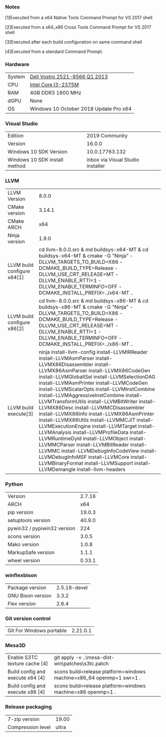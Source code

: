 ### Notes

[1]Executed from a x64 Native Tools Command Prompt for VS 2017 shell

[2]Executed from a x64_x86 Cross Tools Command Prompt for VS 2017 shell

[3]Executed after each build configuration on same command shell

[4]Executed from a standard Command Prompt.
### Hardware
| | |
|-|-|
System | [Dell Vostro 2521-9566 Q1 2013](http://www.dell.com/support/home/en/us/robsdt1/product-support/product/vostro-2521)
CPU | [Intel Core I3-2375M](https://ark.intel.com/products/74259/Intel-Core-i3-2375M-Processor-3M-Cache-1_50-GHz)
RAM | 4GB DDR3 1600 MHz
dGPU | None
OS | Windows 10 October 2018 Update Pro x64
### Visual Studio
| | |
|-|-|
Edition | 2019 Community
Version | 16.0.0
Windows 10 SDK Version | 10.0.17763.132
Windows 10 SDK install method | inbox via Visual Studio installer
### LLVM
| | |
|-|-|
LLVM Version | 8.0.0
CMake version | 3.14.1
CMake ARCH | x64
Ninja version | 1.9.0
LLVM build configure x64[1] | cd llvm-8.0.0.src & md buildsys-x64-MT & cd buildsys-x64-MT & cmake -G "Ninja" -DLLVM_TARGETS_TO_BUILD=X86 -DCMAKE_BUILD_TYPE=Release -DLLVM_USE_CRT_RELEASE=MT -DLLVM_ENABLE_RTTI=1 -DLLVM_ENABLE_TERMINFO=OFF -DCMAKE_INSTALL_PREFIX=../x64-MT ..
LLVM build configure x86[2] | cd llvm-8.0.0.src & md buildsys-x86-MT & cd buildsys-x86-MT & cmake -G "Ninja" -DLLVM_TARGETS_TO_BUILD=X86 -DCMAKE_BUILD_TYPE=Release -DLLVM_USE_CRT_RELEASE=MT -DLLVM_ENABLE_RTTI=1 -DLLVM_ENABLE_TERMINFO=OFF -DCMAKE_INSTALL_PREFIX=../x86-MT ..
LLVM build execute[3] | ninja install-llvm-config install-LLVMIRReader install-LLVMAsmParser install-LLVMX86Disassembler install-LLVMX86AsmParser install-LLVMX86CodeGen install-LLVMGlobalISel install-LLVMSelectionDAG install-LLVMAsmPrinter install-LLVMCodeGen install-LLVMScalarOpts install-LLVMInstCombine install-LLVMAggressiveInstCombine install-LLVMTransformUtils install-LLVMBitWriter install-LLVMX86Desc install-LLVMMCDisassembler install-LLVMX86Info install-LLVMX86AsmPrinter install-LLVMX86Utils install-LLVMMCJIT install-LLVMExecutionEngine install-LLVMTarget install-LLVMAnalysis install-LLVMProfileData install-LLVMRuntimeDyld install-LLVMObject install-LLVMMCParser install-LLVMBitReader install-LLVMMC install-LLVMDebugInfoCodeView install-LLVMDebugInfoMSF install-LLVMCore install-LLVMBinaryFormat install-LLVMSupport install-LLVMDemangle install-llvm-headers
### Python
| | |
|-|-|
Version | 2.7.16
ARCH | x64
pip version | 19.0.3
setuptools version | 40.9.0
pywin32 / pypiwin32 version | 224
scons version | 3.0.5
Mako version | 1.0.8
MarkupSafe version | 1.1.1
wheel version | 0.33.1
### winflexbison
| | |
|-|-|
Package version | 2.5.18-devel
GNU Bison version | 3.3.2
Flex version | 2.6.4
### Git version control
| | |
|-|-|
Git For Windows portable | 2.21.0.1
### Mesa3D
| | |
|-|-|
Enable S3TC texture cache [4] | git apply -v ..\mesa-dist-win\patches\s3tc.patch
Build config and execute x64 [4] | scons build=release platform=windows machine=x86_64 openmp=1 swr=1 .
Build config and execute x86 [4] | scons build=release platform=windows machine=x86 openmp=1 .
### Release packaging
| | |
|-|-|
7-zip version | 19.00
Compression level | ultra
